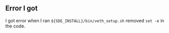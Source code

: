 ## Error I got
I got error when I ran `${SDE_INSTALL}/bin/veth_setup.sh` removed `set -e` in the code.
